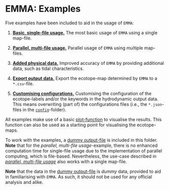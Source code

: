 # EMMA: Examples
Five examples have been included to aid in the usage of `EMMA`:
 1. [**Basic, single-file usage.**](ex1_basic.py)
    The most basic usage of `EMMA` using a single map-file.
 
 1. [**Parallel, multi-file usage.**](ex2_parallel.py)
    Parallel usage of `EMMA` using multiple map-files.
 
 1. [**Added physical data.**](ex3_settings.py)
    Improved accuracy of `EMMA` by providing additional data, such as tidal characteristics.
 
 1. [**Export output data.**](ex4_export.py)
    Export the ecotope-map determined by `EMMA` to a `*.csv`-file.
 
 1. [**Customising configurations.**](ex5_config.py)
    Customising the configuration of the ecotope-labels and/or the keywords in the hydrodynamic output data. This means
    overwriting (part of) the configurations files (i.e., the `*.json`-files in the [`config`](../config)-folder).
    
All examples make use of a basic [plot-function](_example_plot.py) to visualise the results. This function can also be
used as a starting point for visualising the ecotope-maps.

To work with the examples, a [dummy output-file](ex_map_data) is included in this folder. **Note** that for the
_parallel, multi-file usage_-example, there is no enhanced computation time for single-file usage due to the 
implementation of parallel computing, which is file-based. Nevertheless, the use-case described in 
[_parallel, multi-file usage_](ex2_parallel.py) also works with a single map-file.

**Note** that the data in the [dummy output-file](ex_map_data) is _dummy_ data, provided to aid in familiarising with
`EMMA`. As such, it should not be used for any official analysis and alike.
